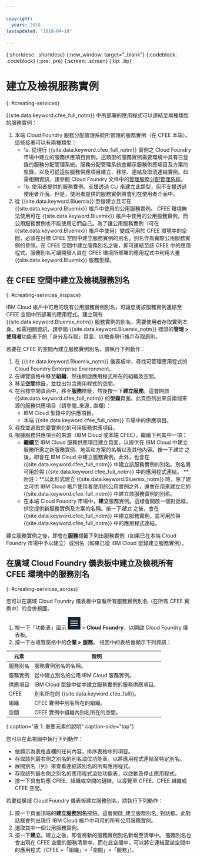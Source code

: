 ```yaml
---

copyright:
  years: 2018
lastupdated: "2018-04-18"

---
```


{:shortdesc: .shortdesc}
{:new_window: target="_blank"}
{:codeblock: .codeblock}
{:pre: .pre}
{:screen: .screen}
{:tip: .tip}

# 建立及檢視服務實例
{: #creating-services}

{{site.data.keyword.cfee_full_notm}} 中所部署的應用程式可以連結至兩種類型的服務實例：
1. 本端 Cloud Foundry 服務分配管理系統所管理的服務實例（在 CFEE 本端）。這些接著可以有兩種類型：
   *  1a. 從現行 {{site.data.keyword.cfee_full_notm}} 實例之 Cloud Foundry 市場中建立的服務供應項目實例。這類型的服務實例需要環境中具有已登錄的服務分配管理系統。服務分配管理系統會顯示服務供應項目及方案的型錄，以及可從這些服務供應項目建立、移除、連結及取消連結實例。如需相關資訊，請參閱 Cloud Foundry 文件中的[管理服務分配管理系統](https://docs.cloudfoundry.org/services/managing-service-brokers.html)。
   * 1b. 使用者提供的服務實例。支援透過 CLI 來建立此類型，但不支援透過使用者介面。但是，使用者提供的服務實例將會列在使用者介面中。
2. 從 {{site.data.keyword.Bluemix}} 型錄建立且可在 {{site.data.keyword.Bluemix}} 帳戶中使用的公用服務實例。
CFEE 環境無法使用可在 {{site.data.keyword.Bluemix}} 帳戶中使用的公用服務實例，而公用服務實例也不能使用它們自己。為了讓公用服務實例（可在 {{site.data.keyword.Bluemix}} 帳戶中使用）變成可用於 CFEE 環境中的空間，必須在目標 CFEE 空間中建立服務實例的別名。別名作為實際公用服務實例的參照。在 CFEE 空間中建立服務別名之後，即可連結至該 CFEE 中的應用程式。服務別名可讓開發人員在 CFEE 環境所部署的應用程式中利用大量 {{site.data.keyword.Bluemix}} 服務型錄。


## 在 CFEE 空間中建立及檢視服務別名
{: #creating-services_inspace}

IBM Cloud 帳戶中可用的現有公用服務實例別名，可讓您將該服務實例連結至 CFEE 空間中所部署的應用程式。建立現有 {{site.data.keyword.Bluemix_notm}} 服務實例的別名，需要使用者存取實例本身。如需相關資訊，請參閱 {{site.data.keyword.Bluemix_notm}} 標頭的**管理 > 使用者**功能表下的「身分及存取」頁面，以檢查現行帳戶存取原則。

若要在 CFEE 的空間內建立服務實例別名，請執行下列動作：

1. 在 {{site.data.keyword.Bluemix_notm}} 儀表板中，尋找可管理應用程式的 Cloud Foundry Enterprise Environment。
2. 在導覽窗格中移至**組織**，然後開啟應用程式所在的組織及空間。
3. 移至**空間**標籤，並找出包含應用程式的空間。
4. 在目標空間頁面中，移至**服務**標籤，然後按一下**建立服務**。這會開啟 {{site.data.keyword.cfee_full_notm}} 的**型錄**頁面。此頁面列出來自兩個來源的服務供應項目（請參閱_來源_ 直欄）：
   * IBM Cloud 型錄中的供應項目。
   * 本端 {{site.data.keyword.cfee_full_notm}} 市場中的供應項目。
5. 尋找並選取您要實例化的可用服務供應項目。
6. 根據服務供應項目的來源（IBM Cloud 或本端 CFEE），繼續下列其中一項：
   * **繼續**至 IBM Cloud 服務供應項目建立頁面，以提供在 IBM Cloud 中建立服務所需之新服務實例、地區和方案的名稱以及其他內容。按一下*建立* 之後，即會在 IBM Cloud 中建立服務實例。此外，也會在 {{site.data.keyword.cfee_full_notm}} 中建立該服務實例的別名。別名將可用於與 {{site.data.keyword.cfee_full_notm}} 中的應用程式連結。
   **附註：**以此形式建立 {{site.data.keyword.Bluemix_notm}} 時，除了建立可供 IBM Cloud 帳戶使用者使用的公用實例之外，還會在用來建立它的 {{site.data.keyword.cfee_full_notm}} 中建立該服務實例的別名。
   * 在本端 Cloud Foundry 市場中，**建立**服務實例。這樣會開啟一個對話框，供您提供新服務實例及方案的名稱。按一下*建立* 之後，會在 {{site.data.keyword.cfee_full_notm}} 中建立服務實例，並可用於與 {{site.data.keyword.cfee_full_notm}} 中的應用程式連結。

建立服務實例之後，即會在**服務**標籤下列出服務實例（如果已在本端 Cloud Foundry 市場中予以建立）或別名（如果已從 IBM Cloud 型錄建立服務實例）。


## 在廣域 Cloud Foundry 儀表板中建立及檢視所有 CFEE 環境中的服務別名
{: #creating-services_across}

您可以在廣域 Cloud Foundry 儀表板中查看所有服務實例別名（在所有 CFEE 實例中）的合併視圖。

1. 按一下「功能表」圖示 ![帳戶檢查](img/HamburgerMenu.png "顯示「功能表」圖示的畫面擷取") > **Cloud Foundry**，以開啟 Cloud Foundry 儀表板。
2. 按一下左導覽窗格中的**企業 > 服務**。
視圖中的表格會顯示下列資訊：

|元素|說明|
|-----------|---------------|
|服務別名|服務實例別名的名稱。|
|服務實例|從中建立別名的公用 IBM Cloud 服務實例。|
|供應項目|IBM Cloud 型錄中從中建立服務實例的服務供應項目。|
|CFEE|別名所在的 {{site.data.keyword.cfee_full}}。|
|組織|CFEE 實例中別名所在的組織。|
|空間|CFEE 實例中組織內別名所在的空間。|
{:caption="表 1. 重要元素的說明" caption-side="top"}

您可以在此視圖中執行下列動作：
* 依顯示為表格直欄的任何內容，排序表格中的項目。
* 存取該列最右側之別名的別名溢位功能表，以將應用程式連結至特定別名。
* 展開別名（列）來查看連結該別名的所有應用程式。
* 存取該列最右側之別名的應用程式溢位功能表，以啟動及停止應用程式。
* 按一下具有對應 CFEE、組織或空間的鏈結，以導覽至 CFEE、CFEE 組織或 CFEE 空間。

若要從廣域 Cloud Foundry 儀表板建立服務別名，請執行下列動作：
1. 按一下頁面頂端的**建立服務別名**按鈕。這會開啟_建立服務別名_ 對話框。此對話框會列出現行 IBM Cloud 帳戶中可用的所有公用服務實例。
2. 選取其中一個公用服務實例。
3. 按一下**建立**。建立之後，即會將新的服務實例別名新增至清單中。
服務別名也會出現在 CFEE 空間的服務清單中，而在此空間中，可以將它連結至該空間中的應用程式（CFEE >「組織」>「空間」>「服務」）。


